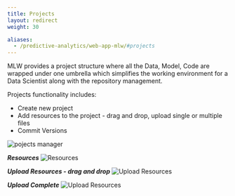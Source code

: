 ```yaml
---
title: Projects
layout: redirect
weight: 30

aliases:
  - /predictive-analytics/web-app-mlw/#projects
---
```


MLW provides a project structure where all the Data, Model, Code are wrapped under one umbrella which simplifies the working environment for a Data Scientist along with the repository management.

Projects functionality includes:

* Create new project
* Add resources to the project - drag and drop, upload single or multiple files
* Commit Versions

![pojects manager](/images/zementis/mlw-app-add-project.png)

***Resources***
![Resources](/images/zementis/mlw-app-project-home.png)

***Upload Resources - drag and drop***
![Upload Resources](/images/zementis/mlw-app-upload-resources.png)

***Upload Complete***
![Upload Resources](/images/zementis/mlw-app-upload-complete.png)

